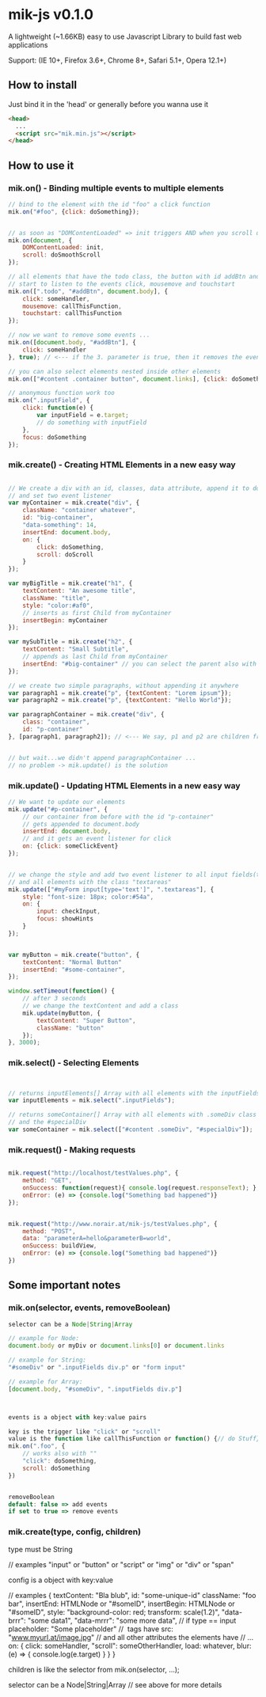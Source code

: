 # mik-js v0.1.0

A lightweight (~1.66KB) easy to use Javascript Library to build fast web applications 

Support: (IE 10+, Firefox 3.6+, Chrome 8+, Safari 5.1+, Opera 12.1+)

## How to install

Just bind it in the 'head' or generally before you wanna use it
```HTML
<head>
  ...
  <script src="mik.min.js"></script>
</head>
```

## How to use it

### mik.on() - Binding multiple events to multiple elements
```Javascript
// bind to the element with the id "foo" a click function
mik.on("#foo", {click: doSomething});


// as soon as "DOMContentLoaded" => init triggers AND when you scroll doSmoothScroll triggers too
mik.on(document, {
	DOMContentLoaded: init, 
	scroll: doSmoothScroll
});

// all elements that have the todo class, the button with id addBtn and the body
// start to listen to the events click, mousemove and touchstart
mik.on([".todo", "#addBtn", document.body], {
	click: someHandler,
	mousemove: callThisFunction,
	touchstart: callThisFunction
});

// now we want to remove some events ...
mik.on([document.body, "#addBtn"], {
	click: someHandler
}, true); // <--- if the 3. parameter is true, then it removes the events

// you can also select elements nested inside other elements
mik.on(["#content .container button", document.links], {click: doSomething});

// anonymous function work too
mik.on(".inputField", {
	click: function(e) {
		var inputField = e.target;
		// do something with inputField
	},
	focus: doSomething
});

```
### mik.create() - Creating HTML Elements in a new easy way
```Javascript

// We create a div with an id, classes, data attribute, append it to document body
// and set two event listener
var myContainer = mik.create("div", {
	className: "container whatever",
	id: "big-container",
	"data-something": 14,
	insertEnd: document.body,
	on: {
		click: doSomething,
		scroll: doScroll
	}
});

var myBigTitle = mik.create("h1", {
	textContent: "An awesome title",
	className: "title",
	style: "color:#af0",
	// inserts as first Child from myContainer
	insertBegin: myContainer
});

var mySubTitle = mik.create("h2", {
	textContent: "Small Subtitle",
	// appends as last Child from myContainer
	insertEnd: "#big-container" // you can select the parent also with its #id
});

// we create two simple paragraphs, without appending it anywhere
var paragraph1 = mik.create("p", {textContent: "Lorem ipsum"});
var paragraph2 = mik.create("p", {textContent: "Hello World"});

var paragraphContainer = mik.create("div", {
	class: "container",
	id: "p-container"
}, [paragraph1, paragraph2]); // <--- We say, p1 and p2 are children from paragraphContainer


// but wait...we didn't append paragraphContainer ...
// no problem -> mik.update() is the solution

```
### mik.update() - Updating HTML Elements in a new easy way
```Javascript
// We want to update our elements
mik.update("#p-container", {
	// our container from before with the id "p-container"
	// gets appended to document.body
	insertEnd: document.body,
	// and it gets an event listener for click
	on: {click: someClickEvent}
});


// we change the style and add two event listener to all input fields(type=text) inside #myForm
// and all elements with the class "textareas"
mik.update(["#myForm input[type='text']", ".textareas"], {
	style: "font-size: 18px; color:#54a",
	on: {
		input: checkInput,
		focus: showHints
	}
});


var myButton = mik.create("button", {
	textContent: "Normal Button"
	insertEnd: "#some-container",
});

window.setTimeout(function() {
	// after 3 seconds
	// we change the textContent and add a class
	mik.update(myButton, {
		textContent: "Super Button",
		className: "button"
	});
}, 3000);

```
### mik.select() - Selecting Elements

```Javascript


// returns inputElements[] Array with all elements with the inputFields class
var inputElements = mik.select(".inputFields");

// returns someContainer[] Array with all elements with .someDiv class inside #content
// and the #specialDiv
var someContainer = mik.select(["#content .someDiv", "#specialDiv"]);


```


### mik.request() - Making requests 

```Javascript

mik.request("http://localhost/testValues.php", {
	method: "GET",
	onSuccess: function(request){ console.log(request.responseText); },
	onError: (e) => {console.log("Something bad happened")}
});


mik.request("http://www.norair.at/mik-js/testValues.php", {
	method: "POST",
	data: "parameterA=hello&parameterB=world",
	onSuccess: buildView,
	onError: (e) => {console.log("Something bad happened")}
})

```

## Some important notes
### mik.on(selector, events, removeBoolean)

```Javascript
selector can be a Node|String|Array

// example for Node: 
document.body or myDiv or document.links[0] or document.links

// example for String: 
"#someDiv" or ".inputFields div.p" or "form input"

// example for Array: 
[document.body, "#someDiv", ".inputFields div.p"]



events is a object with key:value pairs

key is the trigger like "click" or "scroll"
value is the function like callThisFunction or function() {// do Stuff}
mik.on(".foo", {
	// works also with "" 
	"click": doSomething,
	scroll: doSomething
})


removeBoolean
default: false => add events
if set to true => remove events


```
### mik.create(type, config, children)

type must be String

// examples
"input" or "button" or "script" or "img" or "div" or "span"

config is a object with key:value

// examples
{
	textContent: "Bla blub",
	id:          "some-unique-id"
	className:   "foo bar",
	insertEnd:   HTMLNode or "#someID",
	insertBegin: HTMLNode or "#someID",
	style:       "background-color: red; transform: scale(1.2)",
	"data-brrr": "some data1",
	"data-mrrr": "some more data",
	// if type == input
	placeholder: "Some placeholder"
	// <img> tags have
	src: "www.myurl.at/image.jpg"
	// and all other attributes the elements have
	// ...
	on: {
		click: someHandler,
		"scroll": someOtherHandler,
		load: whatever,
		blur: (e) => { console.log(e.target) }
	}
}


children is like the selector from mik.on(selector, ...);

selector can be a Node|String|Array
// see above for more details